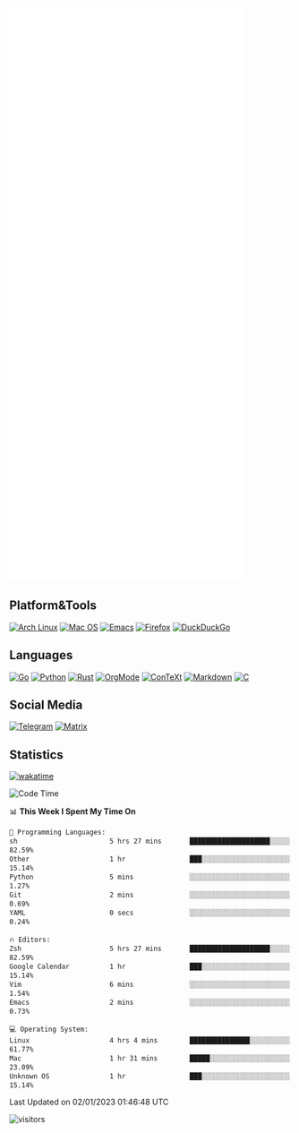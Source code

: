 ![Metrics](https://github.com/SteamedFish/SteamedFish/blob/master/github-metrics.svg)

## Platform&Tools

[![Arch Linux](https://img.shields.io/badge/ArchLinux-1793D1?logo=arch-linux&logoColor=fff&style=flat-square)](https://archlinux.org/)
[![Mac OS](https://img.shields.io/badge/MacOS-000000?style=flat-square&logo=macos&logoColor=F0F0F0)](https://www.apple.com/macos/)
[![Emacs](https://img.shields.io/badge/Emacs-%237F5AB6.svg?&style=flat-square&logo=gnu-emacs&logoColor=white)](https://www.gnu.org/software/emacs/)
[![Firefox](https://img.shields.io/badge/Firefox-FF7139?style=flat-square&logo=Firefox-Browser&logoColor=white)](https://firefox.com/)
[![DuckDuckGo](https://img.shields.io/badge/DuckDuckGo-DE5833?style=flat-square&logo=DuckDuckGo&logoColor=white)](https://duckduckgo.com/)

## Languages

[![Go](https://img.shields.io/badge/Golang-%2300ADD8.svg?style=flat-square&logo=go&logoColor=white)](https://golang.org/)
[![Python](https://img.shields.io/badge/Python-3670A0?style=flat-square&logo=python&logoColor=ffdd54)](https://www.python.org/)
[![Rust](https://img.shields.io/badge/Rust-%23000000.svg?style=flat-square&logo=rust&logoColor=white)](https://www.rust-lang.org/)
[![OrgMode](https://img.shields.io/badge/OrgMode-%23000000.svg?style=flat-square&logo=org&logoColor=white)](https://orgmode.org/)
[![ConTeXt](https://img.shields.io/badge/ConTeXt-%23008080.svg?style=flat-square&logo=latex&logoColor=white)](https://contextgarden.net/)
[![Markdown](https://img.shields.io/badge/MarkDown-%23000000.svg?style=flat-square&logo=markdown&logoColor=white)](https://daringfireball.net/projects/markdown/)
[![C](https://img.shields.io/badge/C-%2300599C.svg?style=flat-square&logo=c&logoColor=white)](https://www.iso.org/standard/74528.html)

## Social Media
[![Telegram](https://img.shields.io/badge/SteamedFish-2CA5E0?style=social&logo=telegram&logoColor=white)](https://t.me/SteamedFish)
[![Matrix](https://img.shields.io/badge/SteamedFish-2CA5E0?style=social&logo=matrix&logoColor=black)](https://matrix.to/#/@i:steamedfish.org)

## Statistics
[![wakatime](https://wakatime.com/badge/user/168280d6-fcf2-4b4f-ad3a-dc4612f35b38.svg)](https://wakatime.com/@168280d6-fcf2-4b4f-ad3a-dc4612f35b38)

<!--START_SECTION:waka-->
![Code Time](http://img.shields.io/badge/Code%20Time-2%2C240%20hrs%2055%20mins-blue)

📊 **This Week I Spent My Time On** 

```text
💬 Programming Languages: 
sh                       5 hrs 27 mins       ████████████████████░░░░░   82.59% 
Other                    1 hr                ███░░░░░░░░░░░░░░░░░░░░░░   15.14% 
Python                   5 mins              ░░░░░░░░░░░░░░░░░░░░░░░░░   1.27% 
Git                      2 mins              ░░░░░░░░░░░░░░░░░░░░░░░░░   0.69% 
YAML                     0 secs              ░░░░░░░░░░░░░░░░░░░░░░░░░   0.24%

🔥 Editors: 
Zsh                      5 hrs 27 mins       ████████████████████░░░░░   82.59% 
Google Calendar          1 hr                ███░░░░░░░░░░░░░░░░░░░░░░   15.14% 
Vim                      6 mins              ░░░░░░░░░░░░░░░░░░░░░░░░░   1.54% 
Emacs                    2 mins              ░░░░░░░░░░░░░░░░░░░░░░░░░   0.73%

💻 Operating System: 
Linux                    4 hrs 4 mins        ███████████████░░░░░░░░░░   61.77% 
Mac                      1 hr 31 mins        █████░░░░░░░░░░░░░░░░░░░░   23.09% 
Unknown OS               1 hr                ███░░░░░░░░░░░░░░░░░░░░░░   15.14%

```


 Last Updated on 02/01/2023 01:46:48 UTC
<!--END_SECTION:waka-->

![visitors](https://visitor-badge.laobi.icu/badge?page_id=SteamedFish.SteamedFish)

